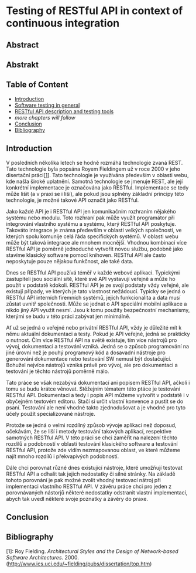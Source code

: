 # Testing of RESTful API in context of continuous integration

## Abstract

## Abstrakt

## Table of Content

- [Introduction](#introduction)
- [Software testing in general](chapters/software-testing-in-general.md)
- [RESTful API description and testing tools](chapters/restful-api-description-and-testing-tools.md)
- _more chapters will follow_
- [Conclusion](#conclusion)
- [Bibliography](#bibliography)

## Introduction

V posledních několika letech se hodně rozmáhá technologie zvaná REST. Tato technologie byla popsána Royem Fieldingem už v roce 2000 v jeho disertační práci[[1](#Fielding2000)]. Tato technologie je využívána především v oblasti webu, kde našla široké uplatnění. Samotná technologie se jmenuje REST, ale její konkrétní implementace je označována jako RESTful. Implementace se tedy může lišit (a v praxi se i liší), ale pokud jsou splněny základní principy této technologie, je možné takové API označit jako RESTful.

Jako každé API je i RESTful API jen komunikačním rozhraním nějakého systému nebo modulu. Toto rozhraní pak může využít programátor při integrování vlastního systému a systému, který RESTful API poskytuje. Takováto integrace je známa především v oblasti velkých společností, ve kterých spolu komunije celá řáda specifických systémů. V oblasti webu může být taková integrace ale mnohem mocnější. Vhodnou kombinací více RESTful API je poměrně jednoduché vytvořit novou službu, podobně jako stavíme klasický software pomocí knihoven. RESTful API ale často neposkytuje pouze nějakou funkčnost, ale také data.

Dnes se RESTful API používá téměř v každé webové aplikaci. Typickými zastupiteli jsou sociální sítě, které své API vystavují veřejně a může ho použít v podstatě kdokoli. RESTful API je ze svojí podstaty vždy veřejné, ale existují případy, ve kterých je tato vlastnost nežádoucí. Typicky se jedná o RESTful API interních firemních systémů, jejich funkcionalita a data musí zůstat uvnitř společnosti. Může se jednat o API speciální mobilní aplikace a nikdo jiný API využít nesmí. Jsou k tomu použity bezpečnostní mechanismy, kterými se budu v této práci zabývat jen minimálně.

Ať už se jedná o veřejné nebo privátní RESTful API, vždy je důležité mít k němu aktuální dokumentaci a testy. Pokud je API veřejné, jedná se prakticky o nutnost. Čím více RESTful API na světě existuje, tím více nástrojů pro vývoj, dokumentaci a testování vzniká. Jedná se o způsob programování na jiné úrovni než je pouhý programový kód a dosavadní nástroje pro generování dokumentace nebo testování SW nemusí být dostačující. Bohužel nejvíce nástrojů vzniká právě pro vývoj, ale pro dokumentaci a testování je těchto nástrojů poměrně málo.

Tato práce se však nezabývá dokumentací ani popisem RESTful API, ačkoli i tomu se budu krátce věnovat. Stěžejním tématem této ptáce je testování RESTful API. Dokumentaci a tedy i popis API můžeme vytvořit v podstatě i v obyčejném textovém editoru. Stačí si určit vlastní konvence a pustit se do psaní. Testování ale není vhodné takto zjednodušovat a je vhodné pro tyto účely použít specializované nástroje.

Protože se jedná o velmi rozdílný způsob vývoje aplikací než doposud, očekávám, že se liší i metody testování takových aplikací, respektive samotných RESTful API. V této práci se chci zaměřit na nalezení těchto rozdílů a podobností v oblasti testování klasického software a testování RESTful API, protože zde vidím nezmapovanou oblast, ve které můžeme najít mnoho rozdílů i překvapivých podobností.

Dále chci porovnat různé dnes existující nástroje, které umožňují testovat RESTful API a odhalit tak jejich nedostatky či silné stránky. Na základě tohoto porovnání je pak možné zvolit vhodný testovací nátroj při implementaci vlastního RESTful API. V závěru práce chci pro jeden z porovnávaných nástorjů některé nedostatky odstranit vlastní implementací, abych tak uvedl některé svoje poznatky a závěry do praxe.

## Conclusion

## Bibliography

[1]<a name="Fielding2000"></a>: Roy Fielding. *Architectural Styles and the Design of Network-based Software Architectures*. 2000. (http://www.ics.uci.edu/~fielding/pubs/dissertation/top.htm)

